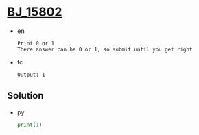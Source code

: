 # [BJ_15802](https://acmicpc.net/problem/15802)

* en

  ```en
  Print 0 or 1
  There answer can be 0 or 1, so submit until you get right
  ```

* tc

  ```tc
  Output: 1
  ```

## Solution

* py

  ```py
  print(1)
  ```
